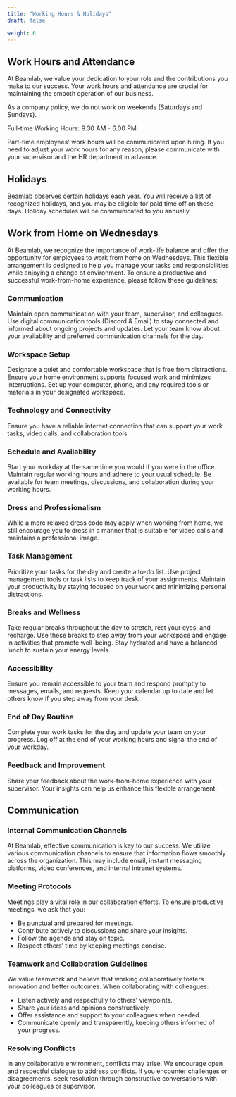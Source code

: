 ```yaml
---
title: "Working Hours & Holidays"
draft: false

weight: 6
---
```


## Work Hours and Attendance

At Beamlab, we value your dedication to your role and the contributions you make to our success. Your work hours and attendance are crucial for maintaining the smooth operation of our business.

As a company policy, we do not work on weekends (Saturdays and Sundays).

Full-time Working Hours: 9.30 AM - 6.00 PM

Part-time employees' work hours will be communicated upon hiring.
If you need to adjust your work hours for any reason, please communicate with your supervisor and the HR department in advance.

## Holidays

Beamlab observes certain holidays each year. You will receive a list of recognized holidays, and you may be eligible for paid time off on these days. Holiday schedules will be communicated to you annually.

## Work from Home on Wednesdays 
<!-- (Flexible work arrangement) -->

At Beamlab, we recognize the importance of work-life balance and offer the opportunity for employees to work from home on Wednesdays. This flexible arrangement is designed to help you manage your tasks and responsibilities while enjoying a change of environment. To ensure a productive and successful work-from-home experience, please follow these guidelines:

### Communication

Maintain open communication with your team, supervisor, and colleagues. Use digital communication tools (Discord & Email) to stay connected and informed about ongoing projects and updates. Let your team know about your availability and preferred communication channels for the day.

### Workspace Setup

Designate a quiet and comfortable workspace that is free from distractions. Ensure your home environment supports focused work and minimizes interruptions. Set up your computer, phone, and any required tools or materials in your designated workspace.

### Technology and Connectivity

Ensure you have a reliable internet connection that can support your work tasks, video calls, and collaboration tools.

### Schedule and Availability

Start your workday at the same time you would if you were in the office. Maintain regular working hours and adhere to your usual schedule. Be available for team meetings, discussions, and collaboration during your working hours.

### Dress and Professionalism

While a more relaxed dress code may apply when working from home, we still encourage you to dress in a manner that is suitable for video calls and maintains a professional image.

### Task Management

Prioritize your tasks for the day and create a to-do list. Use project management tools or task lists to keep track of your assignments. Maintain your productivity by staying focused on your work and minimizing personal distractions.

### Breaks and Wellness

Take regular breaks throughout the day to stretch, rest your eyes, and recharge. Use these breaks to step away from your workspace and engage in activities that promote well-being. Stay hydrated and have a balanced lunch to sustain your energy levels.

### Accessibility

Ensure you remain accessible to your team and respond promptly to messages, emails, and requests. Keep your calendar up to date and let others know if you step away from your desk.

### End of Day Routine

Complete your work tasks for the day and update your team on your progress. Log off at the end of your working hours and signal the end of your workday.

### Feedback and Improvement

Share your feedback about the work-from-home experience with your supervisor. Your insights can help us enhance this flexible arrangement.

## Communication

### Internal Communication Channels

At Beamlab, effective communication is key to our success. We utilize various communication channels to ensure that information flows smoothly across the organization. This may include email, instant messaging platforms, video conferences, and internal intranet systems.

### Meeting Protocols

Meetings play a vital role in our collaboration efforts. To ensure productive meetings, we ask that you:

- Be punctual and prepared for meetings.
- Contribute actively to discussions and share your insights.
- Follow the agenda and stay on topic.
- Respect others’ time by keeping meetings concise.

### Teamwork and Collaboration Guidelines

We value teamwork and believe that working collaboratively fosters innovation and better outcomes. When collaborating with colleagues:
- Listen actively and respectfully to others' viewpoints.
- Share your ideas and opinions constructively.
- Offer assistance and support to your colleagues when needed.
- Communicate openly and transparently, keeping others informed of your progress.

### Resolving Conflicts

In any collaborative environment, conflicts may arise. We encourage open and respectful dialogue to address conflicts. If you encounter challenges or disagreements, seek resolution through constructive conversations with your colleagues or supervisor.
